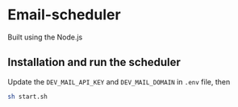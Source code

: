 # Email-scheduler
Built using the Node.js


## Installation and run the scheduler
Update the ```DEV_MAIL_API_KEY``` and  ```DEV_MAIL_DOMAIN``` in ```.env``` file, then
```bash
sh start.sh
```